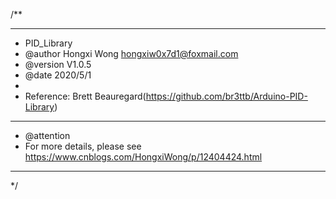 /**
  ******************************************************************************
  * PID_Library
  * @author  Hongxi Wong <hongxiw0x7d1@foxmail.com>
  * @version V1.0.5
  * @date    2020/5/1
  *
  * Reference: Brett Beauregard(https://github.com/br3ttb/Arduino-PID-Library)
  ******************************************************************************
  * @attention 
  * For more details, please see https://www.cnblogs.com/HongxiWong/p/12404424.html
  ******************************************************************************
  */
